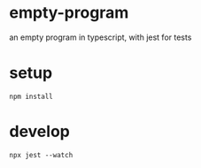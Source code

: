 # empty-program

an empty program in typescript, with jest for tests

# setup

```
npm install
```

# develop

```
npx jest --watch
```
